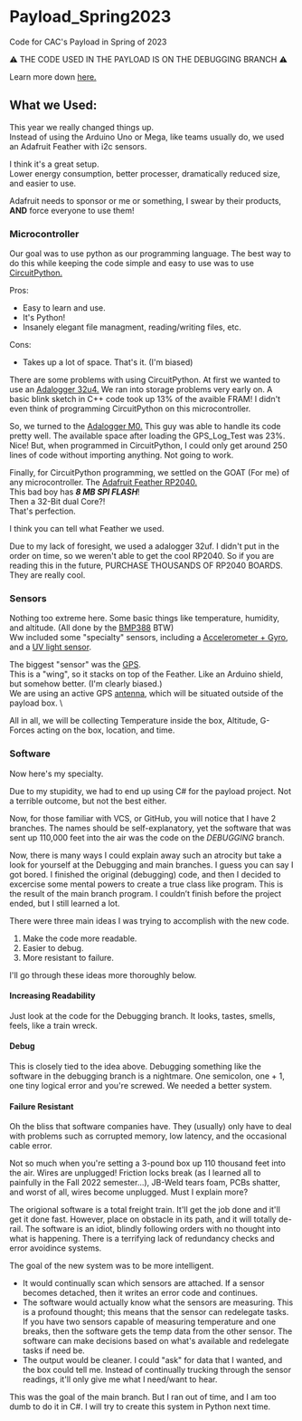   # Payload_Spring2023

Code for CAC's Payload in Spring of 2023


⚠️ THE CODE USED IN THE PAYLOAD IS ON THE DEBUGGING BRANCH ⚠ 

Learn more down [here.](https://github.com/BinaryMongoose/Payload_Spring2023#software)

## What we Used:

This year we really changed things up. \
Instead of using the Arduino Uno or Mega, like teams usually do, we used an Adafruit Feather with i2c sensors.

I think it's a great setup. \
Lower energy consumption, better processer, dramatically reduced size, and easier to use.

Adafruit needs to sponsor or me or something, I swear by their products, **AND** force everyone to use them!

### Microcontroller

Our goal was to use python as our programming language. 
The best way to do this while keeping the code simple and easy to use was to use [CircuitPython.](https://circuitpython.org/)

Pros:
+ Easy to learn and use.
+ It's Python!
+ Insanely elegant file managment, reading/writing files, etc.

Cons:
+ Takes up a lot of space. 
That's it. (I'm biased)

There are some problems with using CircuitPython. At first we wanted to use an [Adalogger 32u4.](https://www.adafruit.com/product/2795)
We ran into storage problems very early on. A basic blink sketch in C++ code took up 13% of the avaible FRAM! 
I didn't even think of programming CircuitPython on this microcontroller.

So, we turned to the [Adalogger M0.](https://www.adafruit.com/product/2796)
This guy was able to handle its code pretty well. The available space after loading the GPS_Log_Test was 23%. Nice!
But, when programmed in CircuitPython, I could only get around 250 lines of code without importing anything. Not going to work.

Finally, for CircuitPython programming, we settled on the GOAT (For me) of any microcontroller. The [Adafruit Feather RP2040.](https://www.adafruit.com/product/4884) \
This bad boy has ***8 MB SPI FLASH***! \
Then a 32-Bit dual Core?!  \
That's perfection. 

I think you can tell what Feather we used. 

Due to my lack of foresight, we used a adalogger 32uf. I didn't put in the order on time, so we weren't able to get the cool RP2040. 
So if you are reading this in the future, PURCHASE THOUSANDS OF RP2040 BOARDS. They are really cool. 

### Sensors

Nothing too extreme here. Some basic things like temperature, humidity, and altitude. (All done by the [BMP388](https://www.adafruit.com/product/4816) BTW) \
Ww included some "specialty" sensors, including a [Accelerometer + Gyro](https://www.adafruit.com/product/4502), and a [UV light sensor](https://www.adafruit.com/product/4831). 

The biggest "sensor" was the [GPS](https://www.adafruit.com/product/3133). \
This is a "wing", so it stacks on top of the Feather. Like an Arduino shield, but somehow better. (I'm clearly biased.)\
We are using an active GPS [antenna](), which will be situated outside of the payload box. \

All in all, we will be collecting Temperature inside the box, Altitude, G-Forces acting on the box, location, and time.

### Software
Now here's my specialty. 

Due to my stupidity, we had to end up using C# for the payload project. Not a terrible outcome, but not the best either. 

Now, for those familiar with VCS, or GitHub, you will notice that I have 2 branches. 
The names should be self-explanatory, yet the software that was sent up 110,000 feet into the air was the code on the _DEBUGGING_ branch.

Now, there is many ways I could explain away such an atrocity but take a look for yourself at the Debugging and main branches. 
I guess you can say I got bored. I finished the original (debugging) code, and then I decided to excercise some mental powers to create a 
true class like program. This is the result of the main branch program. I couldn’t finish before the project ended, but I still learned a lot.

There were three main ideas I was trying to accomplish with the new code. 

1. Make the code more readable.
2. Easier to debug.
3. More resistant to failure.

I'll go through these ideas more thoroughly below.

#### Increasing Readability
Just look at the code for the Debugging branch. It looks, tastes, smells, feels, like a train wreck.


#### Debug
This is closely tied to the idea above. Debugging something like the software in the debugging branch is a nightmare. One semicolon, one + 1, one
tiny logical error and you're screwed. We needed a better system. 


#### Failure Resistant
Oh the bliss that software companies have. They (usually) only have to deal with problems such as corrupted memory, low latency, and the occasional cable error. 

Not so much when you're setting a 3-pound box up 110 thousand feet into the air. Wires are unplugged! Friction locks break (as I learned all to painfully in the Fall 2022 semester...), JB-Weld tears foam, PCBs shatter, and worst of all, wires become unplugged. Must I explain more? 

The origional software is a total freight train. It'll get the job done and it'll get it done fast. However, place on obstacle in its path, and it will 
totally de-rail. The software is an idiot, blindly following orders with no thought into what is happening. There is a terrifying lack of redundancy checks and error avoidince systems.

The goal of the new system was to be more intelligent. 

- It would continually scan which sensors are attached. If a sensor becomes detached, then it writes an error code and continues.
- The software would actually know what the sensors are measuring. This is a profound thought; this means that the sensor can redelegate tasks.
  If you have two sensors capable of measuring temperature and one breaks, then the software gets the temp data from the other sensor.
  The software can make decisions based on what's available and redelegate tasks if need be.
- The output would be cleaner. I could "ask" for data that I wanted, and the box could tell me. Instead of continually trucking through the sensor readings, it'll
  only give me what I need/want to hear.

This was the goal of the main branch. But I ran out of time, and I am too dumb to do it in C#. I will try to create this system in Python next time.
